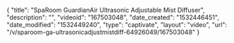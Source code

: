 {
    "title": "SpaRoom GuardianAir Ultrasonic Adjustable Mist Diffuser",
    "description": "",
    "videoid": "167503048",
    "date_created": "1532446451",
    "date_modified": "1532449240",
    "type": "captivate",
    "layout": "video",
    "url": "\/v\/sparoom-ga-ultrasonicadjustmistdiff-64926049\/167503048"
}